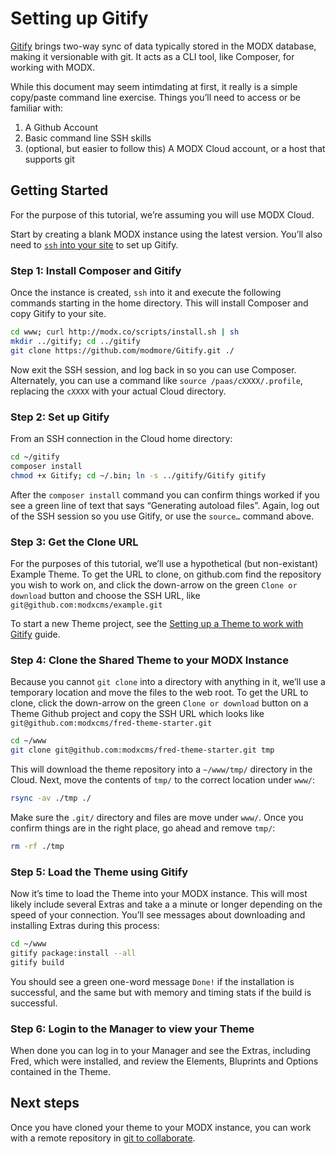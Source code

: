 # Setting up Gitify

[Gitify](https://github.com/modmore/Gitify) brings two-way sync of data typically stored in the MODX database, making it versionable with git. It acts as a CLI tool, like Composer, for working with MODX.

While this document may seem intimdating at first, it really is a simple copy/paste command line exercise. Things you’ll need to access or be familiar with:

1. A Github Account
2. Basic command line SSH skills
3. (optional, but easier to follow this) A MODX Cloud account, or a host that supports git

## Getting Started

For the purpose of this tutorial, we’re assuming you will use MODX Cloud.

Start by creating a blank MODX instance using the latest version. You’ll also need to [`ssh` into your site](https://support.modx.com/hc/en-us/articles/217294267-Access-Instances-with-SFTP-SSH) to set up Gitify.

### Step 1: Install Composer and Gitify

Once the instance is created, `ssh` into it and execute the following commands starting in the home directory. This will install Composer and copy Gitify to your site.

```bash
cd www; curl http://modx.co/scripts/install.sh | sh
mkdir ../gitify; cd ../gitify
git clone https://github.com/modmore/Gitify.git ./
```

Now exit the SSH session, and log back in so you can use Composer. Alternately, you can use a command like `source /paas/cXXXX/.profile`, replacing the `cXXXX` with your actual Cloud directory.

### Step 2: Set up Gitify

From an SSH connection in the Cloud home directory:

```bash
cd ~/gitify
composer install
chmod +x Gitify; cd ~/.bin; ln -s ../gitify/Gitify gitify
```

After the `composer install` command you can confirm things worked if you see a green line of text that says “Generating autoload files”. Again, log out of the SSH session so you use Gitify, or use the `source…` command above.

### Step 3: Get the Clone URL

For the purposes of this tutorial, we’ll use a hypothetical (but non-existant) Example Theme. To get the URL to clone, on github.com find the repository you wish to work on, and click the down-arrow on the green `Clone or download` button and choose the SSH URL, like `git@github.com:modxcms/example.git`

To start a new Theme project, see the [Setting up a Theme to work with Gitify](initial_extract.md) guide.

### Step 4: Clone the Shared Theme to your MODX Instance

Because you cannot `git clone` into a directory with anything in it, we’ll use a temporary location and move the files to the web root. To get the URL to clone, click the down-arrow on the green `Clone or download` button on a Theme Github project and copy the SSH URL which looks like `git@github.com:modxcms/fred-theme-starter.git`

```bash
cd ~/www
git clone git@github.com:modxcms/fred-theme-starter.git tmp
```

This will download the theme repository into a `~/www/tmp/` directory in the Cloud. Next, move the contents of `tmp/` to the correct location under `www/`:

```bash
rsync -av ./tmp ./
```

Make sure the `.git/` directory and files are move under `www/`. Once you confirm things are in the right place, go ahead and remove `tmp/`:

```bash
rm -rf ./tmp
```

### Step 5: Load the Theme using Gitify

Now it’s time to load the Theme into your MODX instance. This will most likely include several Extras and take a a minute or longer depending on the speed of your connection. You’ll see messages about downloading and installing Extras during this process:

```bash
cd ~/www
gitify package:install --all
gitify build
```

You should see a green one-word message `Done!` if the installation is successful, and the same but with memory and timing stats if the build is successful.

### Step 6: Login to the Manager to view your Theme

When done you can log in to your Manager and see the Extras, including Fred, which were installed, and review the Elements, Bluprints and Options contained in the Theme.

## Next steps

Once you have cloned your theme to your MODX instance, you can work with a remote repository in [git to collaborate](gitify_in_action.md).
